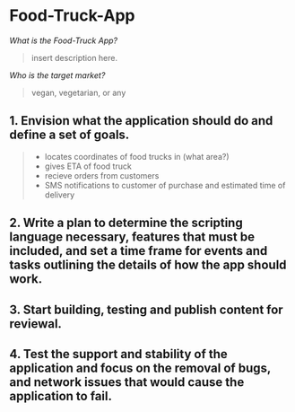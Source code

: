 # Food-Truck-App
_What is the Food-Truck App?_
> insert description here.

_Who is the target market?_
> vegan, vegetarian, or any

## 1. Envision what the application should do and define a set of goals.

>- locates coordinates of food trucks in (what area?)
>- gives ETA of food truck
>- recieve orders from customers
>- SMS notifications to customer of purchase and estimated time of delivery

## 2. Write a plan to determine the scripting language necessary, features that must be included, and set a time frame for events and tasks outlining the details of how the app should work.

## 3. Start building, testing and publish content for reviewal.

## 4. Test the support and stability of the application and focus on the removal of bugs, and network issues that would cause the application to fail.


